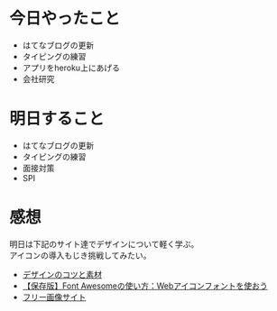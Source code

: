 # 今日やったこと
- はてなブログの更新
- タイピングの練習
- アプリをheroku上にあげる
- 会社研究

#  明日すること
- はてなブログの更新
- タイピングの練習
- 面接対策
- SPI

# 感想
明日は下記のサイト達でデザインについて軽く学ぶ。
<br>
アイコンの導入もじき挑戦してみたい。

- [デザインのコツと素材](https://saruwakakun.com/design/tips)
- [【保存版】Font Awesomeの使い方：Webアイコンフォントを使おう](https://saruwakakun.com/html-css/basic/font-awesome)
- [フリー画像サイト](https://unsplash.com/)
